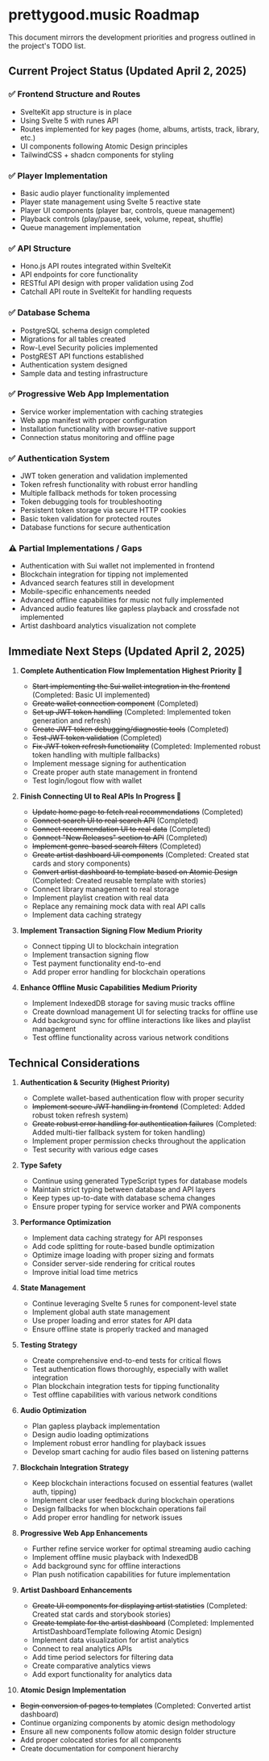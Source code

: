# prettygood.music Roadmap

This document mirrors the development priorities and progress outlined in the project's TODO list.

## Current Project Status (Updated April 2, 2025)

### ✅ Frontend Structure and Routes
- SvelteKit app structure is in place
- Using Svelte 5 with runes API
- Routes implemented for key pages (home, albums, artists, track, library, etc.)
- UI components following Atomic Design principles
- TailwindCSS + shadcn components for styling

### ✅ Player Implementation
- Basic audio player functionality implemented
- Player state management using Svelte 5 reactive state
- Player UI components (player bar, controls, queue management)
- Playback controls (play/pause, seek, volume, repeat, shuffle)
- Queue management implementation

### ✅ API Structure
- Hono.js API routes integrated within SvelteKit
- API endpoints for core functionality
- RESTful API design with proper validation using Zod
- Catchall API route in SvelteKit for handling requests

### ✅ Database Schema
- PostgreSQL schema design completed
- Migrations for all tables created
- Row-Level Security policies implemented
- PostgREST API functions established
- Authentication system designed
- Sample data and testing infrastructure

### ✅ Progressive Web App Implementation
- Service worker implementation with caching strategies
- Web app manifest with proper configuration
- Installation functionality with browser-native support
- Connection status monitoring and offline page

### ✅ Authentication System
- JWT token generation and validation implemented
- Token refresh functionality with robust error handling
- Multiple fallback methods for token processing
- Token debugging tools for troubleshooting
- Persistent token storage via secure HTTP cookies
- Basic token validation for protected routes
- Database functions for secure authentication

### ⚠️ Partial Implementations / Gaps
- Authentication with Sui wallet not implemented in frontend
- Blockchain integration for tipping not implemented
- Advanced search features still in development
- Mobile-specific enhancements needed
- Advanced offline capabilities for music not fully implemented
- Advanced audio features like gapless playback and crossfade not implemented
- Artist dashboard analytics visualization not complete

## Immediate Next Steps (Updated April 2, 2025)

1. **Complete Authentication Flow Implementation** **Highest Priority 🔄**
   - ~~Start implementing the Sui wallet integration in the frontend~~ (Completed: Basic UI implemented)
   - ~~Create wallet connection component~~ (Completed)
   - ~~Set up JWT token handling~~ (Completed: Implemented token generation and refresh)
   - ~~Create JWT token debugging/diagnostic tools~~ (Completed)
   - ~~Test JWT token validation~~ (Completed)
   - ~~Fix JWT token refresh functionality~~ (Completed: Implemented robust token handling with multiple fallbacks)
   - Implement message signing for authentication
   - Create proper auth state management in frontend
   - Test login/logout flow with wallet

2. **Finish Connecting UI to Real APIs** **In Progress 🔄**
   - ~~Update home page to fetch real recommendations~~ (Completed)
   - ~~Connect search UI to real search API~~ (Completed)
   - ~~Connect recommendation UI to real data~~ (Completed)
   - ~~Connect "New Releases" section to API~~ (Completed)
   - ~~Implement genre-based search filters~~ (Completed)
   - ~~Create artist dashboard UI components~~ (Completed: Created stat cards and story components)
   - ~~Convert artist dashboard to template based on Atomic Design~~ (Completed: Created reusable template with stories)
   - Connect library management to real storage
   - Implement playlist creation with real data
   - Replace any remaining mock data with real API calls
   - Implement data caching strategy

3. **Implement Transaction Signing Flow** **Medium Priority**
   - Connect tipping UI to blockchain integration
   - Implement transaction signing flow
   - Test payment functionality end-to-end
   - Add proper error handling for blockchain operations

4. **Enhance Offline Music Capabilities** **Medium Priority**
   - Implement IndexedDB storage for saving music tracks offline
   - Create download management UI for selecting tracks for offline use
   - Add background sync for offline interactions like likes and playlist management
   - Test offline functionality across various network conditions

## Technical Considerations

1. **Authentication & Security (Highest Priority)**
   - Complete wallet-based authentication flow with proper security
   - ~~Implement secure JWT handling in frontend~~ (Completed: Added robust token refresh system)
   - ~~Create robust error handling for authentication failures~~ (Completed: Added multi-tier fallback system for token handling)
   - Implement proper permission checks throughout the application
   - Test security with various edge cases

2. **Type Safety**
   - Continue using generated TypeScript types for database models
   - Maintain strict typing between database and API layers
   - Keep types up-to-date with database schema changes
   - Ensure proper typing for service worker and PWA components

3. **Performance Optimization**
   - Implement data caching strategy for API responses
   - Add code splitting for route-based bundle optimization
   - Optimize image loading with proper sizing and formats
   - Consider server-side rendering for critical routes
   - Improve initial load time metrics

4. **State Management**
   - Continue leveraging Svelte 5 runes for component-level state
   - Implement global auth state management
   - Use proper loading and error states for API data
   - Ensure offline state is properly tracked and managed

5. **Testing Strategy**
   - Create comprehensive end-to-end tests for critical flows
   - Test authentication flows thoroughly, especially with wallet integration
   - Plan blockchain integration tests for tipping functionality
   - Test offline capabilities with various network conditions

6. **Audio Optimization**
   - Plan gapless playback implementation
   - Design audio loading optimizations
   - Implement robust error handling for playback issues
   - Develop smart caching for audio files based on listening patterns

7. **Blockchain Integration Strategy**
   - Keep blockchain interactions focused on essential features (wallet auth, tipping)
   - Implement clear user feedback during blockchain operations
   - Design fallbacks for when blockchain operations fail
   - Add proper error handling for network issues

8. **Progressive Web App Enhancements**
   - Further refine service worker for optimal streaming audio caching
   - Implement offline music playback with IndexedDB
   - Add background sync for offline interactions
   - Plan push notification capabilities for future implementation

9. **Artist Dashboard Enhancements**
   - ~~Create UI components for displaying artist statistics~~ (Completed: Created stat cards and storybook stories)
   - ~~Create template for the artist dashboard~~ (Completed: Implemented ArtistDashboardTemplate following Atomic Design)
   - Implement data visualization for artist analytics
   - Connect to real analytics APIs
   - Add time period selectors for filtering data
   - Create comparative analytics views
   - Add export functionality for analytics data

10. **Atomic Design Implementation**
   - ~~Begin conversion of pages to templates~~ (Completed: Converted artist dashboard)
   - Continue organizing components by atomic design methodology
   - Ensure all new components follow atomic design folder structure
   - Add proper colocated stories for all components
   - Create documentation for component hierarchy
